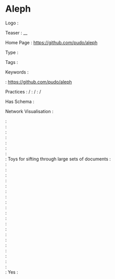 # Aleph

Logo
:   ![]()

Teaser
:   __

Home Page
:   https://github.com/pudo/aleph

Type
:   

Tags
:   

Keywords
:   

:   https://github.com/pudo/aleph

Practices
:    / 
:    / 
:    / 

Has Schema
:   

Network Visualisation
:   


:   
:   
:   
:   
:   
:   
:   
:   Toys for sifting through large sets of documents
:   
:   
:   
:   
:   
:   
:   
:   
:   
:   
:   
:   
:   
:   
:   
:   
:   
:   
:   
:   
:   
:   Yes
:   
